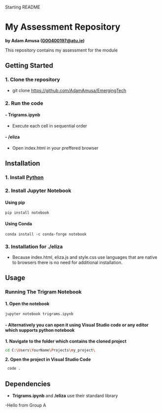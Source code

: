 Starting README

# My Assessment Repository

**by Adam Amusa (G00400197@atu.ie)**

This repository contains my assessment for the module

## Getting Started
### 1. Clone the repository
- git clone https://github.com/AdamAmusa/EmergingTech
### 2. Run the code
  #### - Trigrams.ipynb
  - Execute each cell in sequential order
  #### - /eliza
  - Open index.html in your preffered browser

## Installation
### 1. Install [Python](https://www.python.org/downloads/)
### 2. Install Jupyter Notebook
#### Using pip
    pip install notebook
#### Using Conda
    conda install -c conda-forge notebook
### 3. Installation for ./eliza 
   - Because index.html, eliza.js and style.css use languages that are native to browsers there is no need for additional installation.
    
## Usage
### Running The Trigram Notebook
 #### 1. Open the notebook
    jupyter notebook trigrams.ipynb
#### - Alternatively you can open it using Visual Studio code or any editor which supports python notebook
  **1. Navigate to the folder which contains the cloned project**
   ```bash
   cd C:\Users\YourName\Projects\my_project\
   ```
  **2. Open the project in Visual Studio Code**
  ```bash
   code .
```
## Dependencies
- **Trigrams.ipynb** and **/eliza** use their standard library


-Hello from Group A
